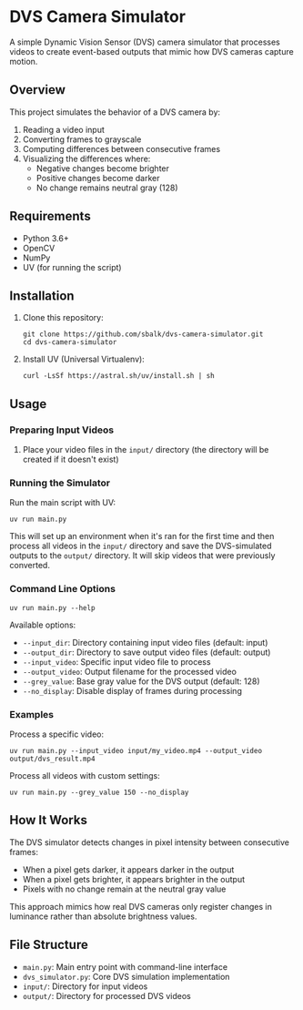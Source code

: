 # DVS Camera Simulator

A simple Dynamic Vision Sensor (DVS) camera simulator that processes videos to create event-based outputs that mimic how DVS cameras capture motion.

## Overview

This project simulates the behavior of a DVS camera by:

1. Reading a video input
2. Converting frames to grayscale
3. Computing differences between consecutive frames
4. Visualizing the differences where:
   - Negative changes become brighter
   - Positive changes become darker
   - No change remains neutral gray (128)

## Requirements

- Python 3.6+
- OpenCV
- NumPy
- UV (for running the script)

## Installation

1. Clone this repository:

   ```
   git clone https://github.com/sbalk/dvs-camera-simulator.git
   cd dvs-camera-simulator
   ```

2. Install UV (Universal Virtualenv):
   ```
   curl -LsSf https://astral.sh/uv/install.sh | sh
   ```

## Usage

### Preparing Input Videos

1. Place your video files in the `input/` directory (the directory will be created if it doesn't exist)

### Running the Simulator

Run the main script with UV:

```
uv run main.py
```

This will set up an environment when it's ran for the first time and then process all videos in the `input/` directory and save the DVS-simulated outputs to the `output/` directory. It will skip videos that were previously converted.

### Command Line Options

```
uv run main.py --help
```

Available options:

- `--input_dir`: Directory containing input video files (default: input)
- `--output_dir`: Directory to save output video files (default: output)
- `--input_video`: Specific input video file to process
- `--output_video`: Output filename for the processed video
- `--grey_value`: Base gray value for the DVS output (default: 128)
- `--no_display`: Disable display of frames during processing

### Examples

Process a specific video:

```
uv run main.py --input_video input/my_video.mp4 --output_video output/dvs_result.mp4
```

Process all videos with custom settings:

```
uv run main.py --grey_value 150 --no_display
```

## How It Works

The DVS simulator detects changes in pixel intensity between consecutive frames:

- When a pixel gets darker, it appears darker in the output
- When a pixel gets brighter, it appears brighter in the output
- Pixels with no change remain at the neutral gray value

This approach mimics how real DVS cameras only register changes in luminance rather than absolute brightness values.

## File Structure

- `main.py`: Main entry point with command-line interface
- `dvs_simulator.py`: Core DVS simulation implementation
- `input/`: Directory for input videos
- `output/`: Directory for processed DVS videos

